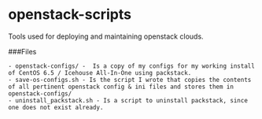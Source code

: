 openstack-scripts
=================

Tools used for deploying and maintaining openstack clouds. 

###Files

	- openstack-configs/ -  Is a copy of my configs for my working install of CentOS 6.5 / Icehouse All-In-One using packstack. 
	- save-os-configs.sh - Is the script I wrote that copies the contents of all pertinent openstack config & ini files and stores them in openstack-configs/
	- uninstall_packstack.sh - Is a script to uninstall packstack, since one does not exist already. 
